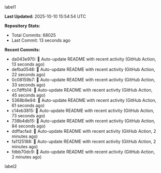 
label1 
<!-- ACTIVITY_START -->
**Last Updated:** 2025-10-10 15:54:54 UTC

**Repository Stats:**
- Total Commits: 68025
- Last Commit: 13 seconds ago

**Recent Commits:**
- da043e970: 🤖 Auto-update README with recent activity (GitHub Action, 13 seconds ago)
- defba0548: 🤖 Auto-update README with recent activity (GitHub Action, 22 seconds ago)
- 0c08159b7: 🤖 Auto-update README with recent activity (GitHub Action, 33 seconds ago)
- cc7dffb14: 🤖 Auto-update README with recent activity (GitHub Action, 45 seconds ago)
- 5368b9e94: 🤖 Auto-update README with recent activity (GitHub Action, 61 seconds ago)
- c14eb3815: 🤖 Auto-update README with recent activity (GitHub Action, 73 seconds ago)
- 738b4db15: 🤖 Auto-update README with recent activity (GitHub Action, 84 seconds ago)
- ddffacfad: 🤖 Auto-update README with recent activity (GitHub Action, 2 minutes ago)
- fa1125188: 🤖 Auto-update README with recent activity (GitHub Action, 2 minutes ago)
- fdbb70dc9: 🤖 Auto-update README with recent activity (GitHub Action, 2 minutes ago)
<!-- ACTIVITY_END -->

label2
